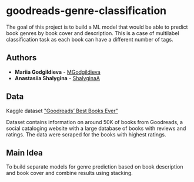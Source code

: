 # goodreads-genre-classification

The goal of this project is to build a ML model that would be able to predict book genres by book cover and description. This is a case of multilabel classification task as each book can have a different number of tags.


## Authors

*  **Mariia Godgildieva** - [MGodgildieva](https://github.com/MGodgildieva)
*  **Anastasiia Shalygina** - [ShalyginaA](https://github.com/ShalyginaA)


## Data

Kaggle dataset ["Goodreads’ Best Books Ever"](https://www.kaggle.com/meetnaren/goodreads-best-books)

Dataset contains information on around 50K of books from Goodreads, a social cataloging website with a large database of books with reviews and ratings. The data were scraped for the books with highest ratings.

## Main Idea

To build separate models for genre prediction based on book description and book cover and combine results using stacking.
